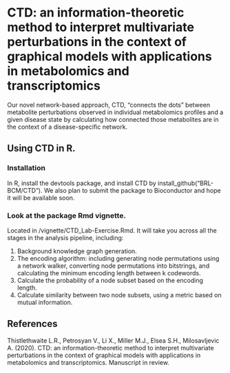 # CTD: an information-theoretic method to interpret multivariate perturbations in the context of graphical models with applications in metabolomics and transcriptomics
Our novel network-based approach, CTD, “connects the dots” between metabolite perturbations observed in individual metabolomics profiles and a given disease state by calculating how connected those metabolites are in the context of a disease-specific network.

## Using CTD in R.
### Installation
In R, install the devtools package, and install CTD by install_github(“BRL-BCM/CTD”). We also plan to submit the package to Bioconductor and hope it will be available soon.

### Look at the package Rmd vignette.
Located in /vignette/CTD_Lab-Exercise.Rmd. It will take you across all the stages in the analysis pipeline, including:
1. Background knowledge graph generation.
2. The encoding algorithm: including generating node permutations using a network walker, converting node permutations into bitstrings, and calculating the minimum encoding length between k codewords.
3. Calculate the probability of a node subset based on the encoding length.
4. Calculate similarity between two node subsets, using a metric based on mutual information.

## References
Thistlethwaite L.R., Petrosyan V., Li X., Miller M.J., Elsea S.H., Milosavljevic A. (2020). CTD: an information-theoretic method to interpret multivariate perturbations in the context of graphical models with applications in metabolomics and transcriptomics. Manuscript in review.
